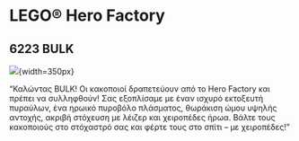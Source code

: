 # LEGO® Hero Factory

## 6223 BULK

![](https://www.lego.com/cdn/product-assets/product.img.pri/6223_prod.jpg){width=350px}

“Καλώντας BULK! Οι κακοποιοί δραπετεύουν από το Hero Factory και πρέπει να συλληφθούν! Σας εξοπλίσαμε με έναν ισχυρό εκτοξευτή πυραύλων, ένα ηρωικό πυροβόλο πλάσματος, θωράκιση ώμου υψηλής αντοχής, ακριβή στόχευση με λέιζερ και χειροπέδες ήρωα. Βάλτε τους κακοποιούς στο στόχαστρό σας και φέρτε τους στο σπίτι – με χειροπέδες!”